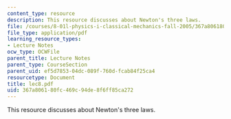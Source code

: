 ```yaml
---
content_type: resource
description: This resource discusses about Newton's three laws.
file: /courses/8-01l-physics-i-classical-mechanics-fall-2005/367a806180fc469c94de8f6ff85ca272_lec8.pdf
file_type: application/pdf
learning_resource_types:
- Lecture Notes
ocw_type: OCWFile
parent_title: Lecture Notes
parent_type: CourseSection
parent_uid: ef5d7853-04dc-089f-760d-fcab84f25ca4
resourcetype: Document
title: lec8.pdf
uid: 367a8061-80fc-469c-94de-8f6ff85ca272
---
```

This resource discusses about Newton's three laws.

